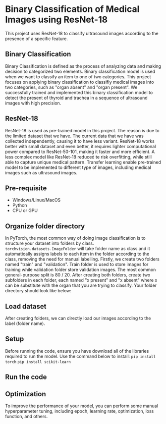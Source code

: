 # Binary Classification of Medical Images using ResNet-18
This project uses ResNet-18 to classify ultrasound images according to the presence of a specific feature.

## Binary Classification
Binary Classification is defined as the process of analyzing data and making decision to categorized two elements. Binary classification model is used when we want to classify an item to one of two categories. This project focuses on applying binary classification to classifiy medical images into two categories, such as "organ absent" and "organ present". We successfully trained and implemented this binary classification model to detect the present of thyroid and trachea in a sequence of ultrasound images with high precision.

## ResNet-18
ResNet-18 is used as pre-trained model in this project. The reason is due to the limited dataset that we have. The current data that we have was collected independently, causing it to have less variant. ResNet-18 works better with small dataset and even better, it requires lighter computational power compared to ResNet-50-101, making it faster and more efficient. A less complex model like ResNet-18 reduced te risk overfitting, while still able to capture unique medical pattern. Transfer learning enable pre-trained model to be implemented to different type of images, including medical images such as ultrasound images.

## Pre-requisite
- Windows/Linux/MacOS
- Python
- CPU or GPU

## Organize folder directory 
In PyTorch, the most common way of doing image classification is to structure your dataset into folders by class. `torchvision.datasets.ImageFolder` will take folder name as class and it automatically assigns labels to each item in the folder according to the class, removing the need for manual labelling. Firstly, we create two folders named "train" and "validation". Train folder is used to store images for training while validation folder store validation images. The most common general-purpose split is 80 / 20. After creating both folders, create two subfolders in each folder, each named "x present" and "x absent" where x can be substitute with the organ that you are trying to classify. Your folder directory should look like below:

## Load dataset
After creating folders, we can directly load our images according to the label (folder name).

## Setup
Before running the code, ensure you have download all of the libraries required to run the model. Use the command below to install:
`pip install torch`
`pip install scikit-learn`

## Run the code

## Optimization
To improve the performance of your model, you can perform some manual hyperparameter tuning, including epoch, learning rate, optimization, loss function, and others.



